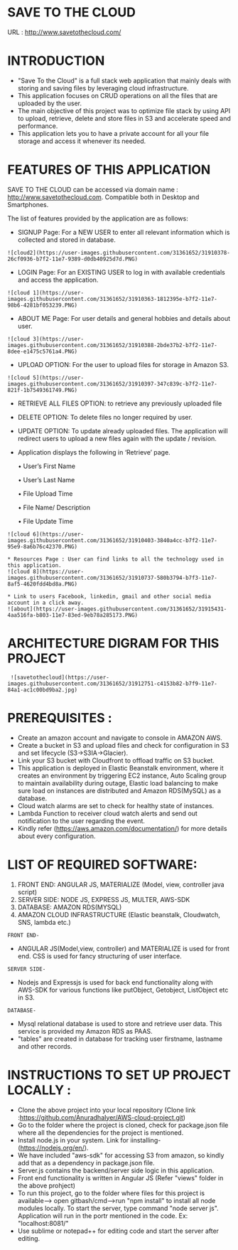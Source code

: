  # SAVE TO THE CLOUD
 URL : http://www.savetothecloud.com/
  

 # INTRODUCTION 

   * "Save To the Cloud" is a full stack web application that mainly deals with storing and saving files by leveraging cloud infrastructure.
   * This application focuses on CRUD operations on all the files that are uploaded by the user. 
   * The main objective of this project was to optimize file stack by using API to upload, retrieve, delete and store files in S3 and accelerate speed and performance. 
   * This application lets you to have a private account for all your file storage and access it whenever its needed.


# FEATURES OF THIS APPLICATION
   
   SAVE TO THE CLOUD can be accessed via domain name : http://www.savetothecloud.com. Compatible both in Desktop and Smartphones.
   
   The list of features provided by the application are as follows:
   
   * SIGNUP Page: For a NEW USER to enter all relevant information which is collected and
     stored in database.
    
    ![cloud2](https://user-images.githubusercontent.com/31361652/31910378-26cf0936-b7f2-11e7-9389-d0db40925d7d.PNG)
   * LOGIN Page: For an EXISTING USER to log in with available credentials and access the
     application.

    ![cloud 1](https://user-images.githubusercontent.com/31361652/31910363-1812395e-b7f2-11e7-98b6-4281bf053239.PNG)
   * ABOUT ME Page: For user details and general hobbies and details about user.
  
    ![cloud 3](https://user-images.githubusercontent.com/31361652/31910388-2bde37b2-b7f2-11e7-8dee-e1475c5761a4.PNG)
   * UPLOAD OPTION: For the user to upload files for storage in Amazon S3.
  
    ![cloud 5](https://user-images.githubusercontent.com/31361652/31910397-347c839c-b7f2-11e7-821f-1b7549361749.PNG)
   * RETRIEVE ALL FILES OPTION: to retrieve any previously uploaded file
   * DELETE OPTION: To delete files no longer required by user.
   * UPDATE OPTION: To update already uploaded files. The application will redirect users to
     upload a new files again with the update / revision.
   * Application displays the following in ‘Retrieve’ page.
     
     • User’s First Name
     
     • User’s Last Name
     
     • File Upload Time
     
     • File Name/ Description
     
     • File Update Time
    
    ![cloud 6](https://user-images.githubusercontent.com/31361652/31910403-3840a4cc-b7f2-11e7-95e9-8a6b76c42370.PNG)
   
    * Resources Page : User can find links to all the technology used in this application.
    ![cloud 8](https://user-images.githubusercontent.com/31361652/31910737-580b3794-b7f3-11e7-8af5-4620fdd4bd8a.PNG)
    
    * Link to users Facebook, linkedin, gmail and other social media account in a click away.
    ![about](https://user-images.githubusercontent.com/31361652/31915431-4aa516fa-b803-11e7-83ed-9eb78a285173.PNG)
 
 # ARCHITECTURE DIGRAM FOR THIS PROJECT
 
     ![savetothecloud](https://user-images.githubusercontent.com/31361652/31912751-c4153b82-b7f9-11e7-84a1-ac1c00bd9ba2.jpg)


# PREREQUISITES :

   * Create an amazon account and navigate to console in AMAZON AWS.
   * Create a bucket in S3 and upload files and check for configuration in S3 and set lifecycle (S3->S3IA->Glacier).
   * Link your S3 bucket with Cloudfront to offload traffic on S3 bucket.
   * This application is deployed in Elastic Beanstalk environment, where it creates an environment by triggering EC2 instance, 
     Auto Scaling group to  maintain availability during outage, Elastic load balancing to make sure load on instances are distributed and Amazon RDS(MySQL) as a database.
   * Cloud watch alarms are set to check for healthy state of instances.
   * Lambda Function to receiver cloud watch alerts and send out notification to the user
     regarding the event.
   * Kindly refer (https://aws.amazon.com/documentation/) for more details about every configuration. 


# LIST OF REQUIRED SOFTWARE:

   1. FRONT END: ANGULAR JS, MATERIALIZE (Model, view, controller java script)
   2. SERVER SIDE: NODE JS, EXPRESS JS, MULTER, AWS-SDK
   3. DATABASE: AMAZON RDS(MYSQL)
   4. AMAZON CLOUD INFRASTRUCTURE (Elastic beanstalk, Cloudwatch, SNS, lambda etc.)

    FRONT END-
   * ANGULAR JS(Model,view, controller) and MATERIALIZE is used for front end. CSS is used for fancy structuring of user interface.

    SERVER SIDE-
   * Nodejs and Expressjs is used for back end functionality along with AWS-SDK for various functions like putObject, Getobject, ListObject etc in S3.

    DATABASE- 
   * Mysql relational database is used to store and retrieve user data. This service is provided my Amazon RDS as PAAS.
   * "tables" are created in database for tracking user firstname, lastname and other records.


# INSTRUCTIONS TO SET UP PROJECT LOCALLY :

   * Clone the above project into your local repository (Clone link :https://github.com/AnuradhaIyer/AWS-cloud-project.git) 
   * Go to the folder where the project is cloned, check for package.json file where all the dependencies for the project is mentioned.
   * Install node.js in your system. Link for iinstalling- (https://nodejs.org/en/).
   * We have included "aws-sdk" for accessing S3 from amazon, so kindly add that as a dependency in package.json file.
   * Server.js contains the backend/server side logic in this application.
   * Front end functionality is written in Angular JS (Refer "views" folder in the above prohject)
   * To run this project, go to the folder where files for this project is available--> open gitbash/cmd-->run "npm install" to install all node modules locally. 
     To start the server, type command "node server js". Application will run in the portr mentioned in the code. Ex: "localhost:8081/"
   * Use sublime or notepad++ for editing code and start the server after editing.








